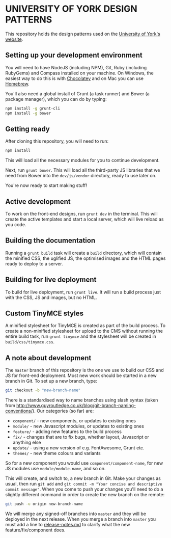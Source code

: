 # UNIVERSITY OF YORK DESIGN PATTERNS

This repository holds the design patterns used on the [University of York's website](http://www.york.ac.uk).

## Setting up your development environment

You will need to have NodeJS (including NPM), Git, Ruby (including RubyGems) and Compass installed on your machine. On Windows, the easiest way to do this is with [Chocolatey](https://chocolatey.org/) and on Mac you can use [Homebrew](http://brew.sh/).

You'll also need a global install of Grunt (a task runner) and Bower (a package manager), which you can do by typing:

```bash
npm install -g grunt-cli
npm install -g bower
```

## Getting ready

After cloning this repository, you will need to run:

```bash
npm install
```

This will load all the necessary modules for you to continue development.

Next, run `grunt bower`. This will load all the third-party JS libraries that we need from Bower into the `dev/js/vendor` directory, ready to use later on.

You're now ready to start making stuff!

## Active development

To work on the front-end designs, run `grunt dev` in the terminal. This will create the active templates and start a local server, which will live reload as you code.

## Building the documentation

Running a `grunt build` task will create a `build` directory, which will contain the minified CSS, the uglified JS, the optimised images and the HTML pages ready to deploy to a server.

## Building for live deployment

To build for live deployment, run `grunt live`. It will run a build process just with the CSS, JS and images, but no HTML.

## Custom TinyMCE styles

A minified stylesheet for TinyMCE is created as part of the build process. To create a non-minified stylesheet for upload to the CMS without running the entire build task, run `grunt tinymce` and the stylesheet will be created in `build/css/tinymce.css`.

## A note about development

The `master` branch of this repository is the one we use to build our CSS and JS for front-end deployment. Most new work should be started in a new branch in Git. To set up a new branch, type:

```bash
git checkout -b "new-branch-name"
```

There is a standardised way to name branches using slash syntax (taken from http://www.guyroutledge.co.uk/blog/git-branch-naming-conventions/). Our categories (so far) are:

* `component/` - new components, or updates to existing ones
* `module/` - new Javascript modules, or updates to existing ones
* `feature/` - adding new features to the build process
* `fix/` - changes that are to fix bugs, whether layout, Javascript or anything else
* `update/` - using a new version of e.g. FontAwesome, Grunt etc.
* `themes/` - new theme colours and variants

So for a new component you would use `component/component-name`, for new JS modules use `module/module-name`, and so on.

This will create, and switch to, a new branch in Git. Make your changes as usual, then run `git add` and `git commit -m "Your concise and descriptive commit message"`. When you come to push your changes you'll need to do a slightly different command in order to create the new branch on the remote:

```bash
git push -u origin new-branch-name
```

We will merge any signed-off branches into `master` and they will be deployed in the next release. When you merge a branch into `master` you must add a line to [release-notes.md](release-notes.md) to clarify what the new feature/fix/component does.